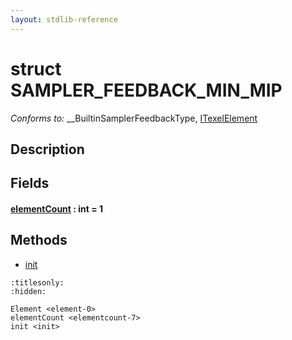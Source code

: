 ```yaml
---
layout: stdlib-reference
---
```


# struct SAMPLER\_FEEDBACK\_MIN\_MIP

*Conforms to:* \_\_BuiltinSamplerFeedbackType, [ITexelElement](../interfaces/itexelelement-016/index)

## Description



## Fields

####  <a id="decl-elementCount"></a>[elementCount]() : int = 1

## Methods

* [init](../init)


```{toctree}
:titlesonly:
:hidden:

Element <element-0>
elementCount <elementcount-7>
init <init>
```
